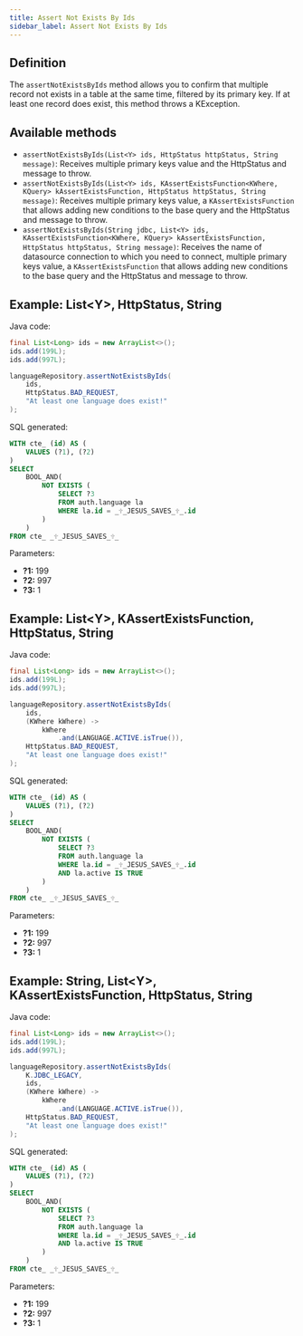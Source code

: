 ```yaml
---
title: Assert Not Exists By Ids
sidebar_label: Assert Not Exists By Ids
---
```


## Definition

The `assertNotExistsByIds` method allows you to confirm that multiple record not exists in a table at the same time, filtered by its primary key. If at least one record does exist, this method throws a KException.

## Available methods

- `assertNotExistsByIds(List<Y> ids, HttpStatus httpStatus, String message)`: Receives multiple primary keys value and the HttpStatus and message to throw.
- `assertNotExistsByIds(List<Y> ids, KAssertExistsFunction<KWhere, KQuery> kAssertExistsFunction, HttpStatus httpStatus, String message)`: Receives multiple primary keys value, a `KAssertExistsFunction` that allows adding new conditions to the base query and the HttpStatus and message to throw.
- `assertNotExistsByIds(String jdbc, List<Y> ids, KAssertExistsFunction<KWhere, KQuery> kAssertExistsFunction, HttpStatus httpStatus, String message)`: Receives the name of datasource connection to which you need to connect, multiple primary keys value, a `KAssertExistsFunction` that allows adding new conditions to the base query and the HttpStatus and message to throw.

## Example: List&lt;Y&gt;, HttpStatus, String

Java code:

```java
final List<Long> ids = new ArrayList<>();
ids.add(199L);
ids.add(997L);

languageRepository.assertNotExistsByIds(
    ids,
    HttpStatus.BAD_REQUEST,
    "At least one language does exist!"
);

```

SQL generated:

```sql
WITH cte_ (id) AS (
    VALUES (?1), (?2)
)
SELECT
    BOOL_AND(
        NOT EXISTS (
            SELECT ?3
            FROM auth.language la
            WHERE la.id = _🕆_JESUS_SAVES_🕆_.id
        )
    )
FROM cte_ _🕆_JESUS_SAVES_🕆_
```

Parameters:

- **?1:** 199
- **?2:** 997
- **?3:** 1

## Example: List&lt;Y&gt;, KAssertExistsFunction, HttpStatus, String

Java code:

```java
final List<Long> ids = new ArrayList<>();
ids.add(199L);
ids.add(997L);

languageRepository.assertNotExistsByIds(
    ids,
    (KWhere kWhere) ->
        kWhere
            .and(LANGUAGE.ACTIVE.isTrue()),
    HttpStatus.BAD_REQUEST,
    "At least one language does exist!"
);

```

SQL generated:

```sql
WITH cte_ (id) AS (
    VALUES (?1), (?2)
)
SELECT
    BOOL_AND(
        NOT EXISTS (
            SELECT ?3
            FROM auth.language la
            WHERE la.id = _🕆_JESUS_SAVES_🕆_.id
            AND la.active IS TRUE
        )
    )
FROM cte_ _🕆_JESUS_SAVES_🕆_
```

Parameters:

- **?1:** 199
- **?2:** 997
- **?3:** 1

## Example: String, List&lt;Y&gt;, KAssertExistsFunction, HttpStatus, String

Java code:

```java
final List<Long> ids = new ArrayList<>();
ids.add(199L);
ids.add(997L);

languageRepository.assertNotExistsByIds(
    K.JDBC_LEGACY,
    ids,
    (KWhere kWhere) ->
        kWhere
            .and(LANGUAGE.ACTIVE.isTrue()),
    HttpStatus.BAD_REQUEST,
    "At least one language does exist!"
);

```

SQL generated:

```sql
WITH cte_ (id) AS (
    VALUES (?1), (?2)
)
SELECT
    BOOL_AND(
        NOT EXISTS (
            SELECT ?3
            FROM auth.language la
            WHERE la.id = _🕆_JESUS_SAVES_🕆_.id
            AND la.active IS TRUE
        )
    )
FROM cte_ _🕆_JESUS_SAVES_🕆_
```

Parameters:

- **?1:** 199
- **?2:** 997
- **?3:** 1